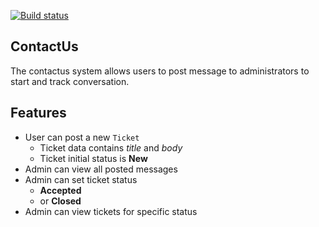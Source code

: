 [![Build status](https://ci.appveyor.com/api/projects/status/fflp9w9da3y61an0?svg=true)](https://ci.appveyor.com/project/nonamexp9/contactus)

## ContactUs

The contactus system allows users to post message to administrators to start and track conversation.

## Features

- User can post a new `Ticket`
  - Ticket data contains *title* and *body*
  - Ticket initial status is **New**
- Admin can view all posted messages
- Admin can set ticket status
  - **Accepted**
  - or **Closed**
- Admin can view tickets for specific status
